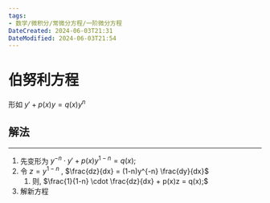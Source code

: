 ```yaml
---
tags: 
- 数学/微积分/常微分方程/一阶微分方程
DateCreated: 2024-06-03T21:31
DateModified: 2024-06-03T21:54
---
```

# 伯努利方程

形如 $y' + p(x)y = q(x)y^n$

## 解法
---
1. 先变形为 $y^{-n} \cdot y' + p(x)y^{1-n} = q(x);$
2. 令 $z = y^{1-n}$ , $\frac{dz}{dx} = (1-n)y^{-n} \frac{dy}{dx}$
	1. 则, $\frac{1}{1-n} \cdot \frac{dz}{dx} + p(x)z = q(x);$
3. 解新方程
